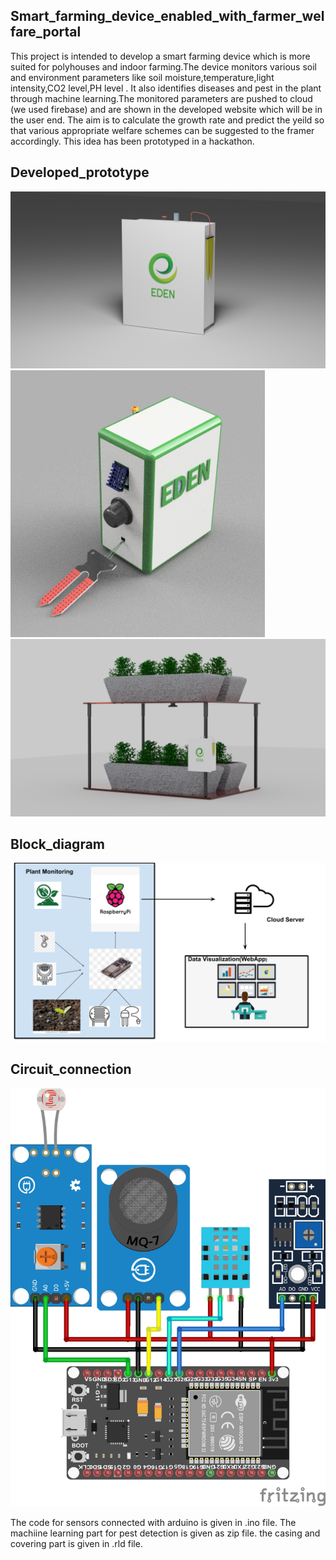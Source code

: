 ## Smart_farming_device_enabled_with_farmer_welfare_portal
  This project is intended to develop a smart farming device which is more suited for polyhouses and indoor farming.The device monitors various soil and environment parameters like soil moisture,temperature,light intensity,CO2 level,PH level . It also identifies diseases and pest in the plant through machine learning.The monitored parameters are pushed to cloud (we used firebase) and are shown in the developed website which will be in the user end. The aim is to calculate the growth rate and predict the yeild so that various appropriate welfare schemes can be suggested to the framer accordingly.
  This idea has been prototyped in a hackathon.
  
  
## Developed_prototype
![Alt-text](https://github.com/Ishthiaq-Hussain/EDEN-Smart_farming_device_enabled_with_farmer_welfare_portal/blob/master/untitled.png)
![Alt-text](https://github.com/Ishthiaq-Hussain/EDEN-Smart_farming_device_enabled_with_farmer_welfare_portal/blob/master/eden%20v7%20(2).png)
![Alt-text](https://github.com/Ishthiaq-Hussain/EDEN-Smart_farming_device_enabled_with_farmer_welfare_portal/blob/master/wHOLE.png)

## Block_diagram

![Alt-text](https://github.com/Ishthiaq-Hussain/EDEN-Smart_farming_device_enabled_with_farmer_welfare_portal/blob/master/Block%20Diagram%20EDEN.png)
  
## Circuit_connection

![Alt-text](https://github.com/Ishthiaq-Hussain/EDEN-Smart_farming_device_enabled_with_farmer_welfare_portal/blob/master/circuit%20diagram_bb.png)

The code for sensors connected with arduino is given in .ino file.
The machiine learning part for pest detection is given as zip file.
the casing and covering part is given in .rld file. 
